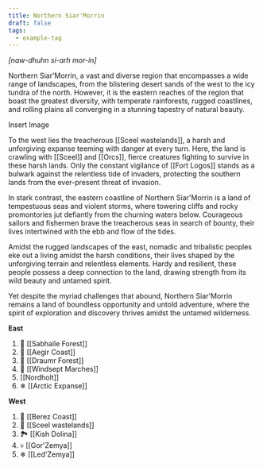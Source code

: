 ```yaml
---
title: Northern Siar'Morrin
draft: false
tags:
  - example-tag
---
```

*[naw-dhuhn si-arh mor-in]*

Northern Siar'Morrin, a vast and diverse region that encompasses a wide range of landscapes, from the blistering desert sands of the west to the icy tundra of the north. However, it is the eastern reaches of the region that boast the greatest diversity, with temperate rainforests, rugged coastlines, and rolling plains all converging in a stunning tapestry of natural beauty.

Insert Image

To the west lies the treacherous [[Sceel wastelands]], a harsh and unforgiving expanse teeming with danger at every turn. Here, the land is crawling with [[Sceel]] and [[Orcs]], fierce creatures fighting to survive in these harsh lands. Only the constant vigilance of [[Fort Logos]] stands as a bulwark against the relentless tide of invaders, protecting the southern lands from the ever-present threat of invasion.

In stark contrast, the eastern coastline of Northern Siar'Morrin is a land of tempestuous seas and violent storms, where towering cliffs and rocky promontories jut defiantly from the churning waters below. Courageous sailors and fishermen brave the treacherous seas in search of bounty, their lives intertwined with the ebb and flow of the tides.

Amidst the rugged landscapes of the east, nomadic and tribalistic peoples eke out a living amidst the harsh conditions, their lives shaped by the unforgiving terrain and relentless elements. Hardy and resilient, these people possess a deep connection to the land, drawing strength from its wild beauty and untamed spirit.

Yet despite the myriad challenges that abound, Northern Siar'Morrin remains a land of boundless opportunity and untold adventure, where the spirit of exploration and discovery thrives amidst the untamed wilderness.

**East**
1. 🌲 [[Sabhaile Forest]] 
2. 🌊 [[Aegir Coast]] 
3. 🌳 [[Draumr Forest]] 
4. 🍃 [[Windsept Marches]] 
5.  [[Nordholt]] 
6. ❄ [[Arctic Expanse]] 

**West**
1. 🌅 [[Berez Coast]] 
2. 🌵 [[Sceel wastelands]]
3. 🏞 [[Kish Dolina]] 
4. 💀 [[Gor'Zemya]] 
5. ❄ [[Led'Zemya]] 